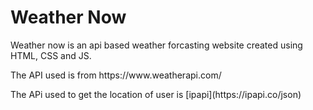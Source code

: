 <h1>Weather Now</h1>

<p>Weather now is an api based weather forcasting website created using HTML, CSS and JS. </p>
<p>The API used is from https://www.weatherapi.com/</p>
<p>The APi used to get the location of user is [ipapi](https://ipapi.co/json)</p>
